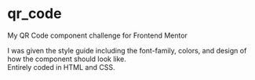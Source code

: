 # qr_code
My QR Code component challenge for Frontend Mentor

I was given the style guide including the font-family, colors, and design of how the component should look like.
<br>
Entirely coded in HTML and CSS.
